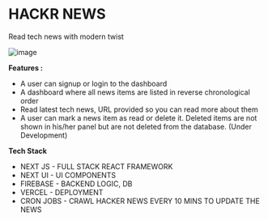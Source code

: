 # HACKR NEWS 
Read tech news with modern twist 


![image](https://github.com/codingsagar/hackr-news/assets/68506265/b96223d3-22b9-4768-b300-aac29cf33ca2)


**Features :**
- A user can signup or login to the dashboard
- A dashboard where all news items are listed in reverse chronological order
- Read latest tech news, URL provided so you can read more about them
- A user can mark a news item as read or delete it. Deleted items are not shown in his/her panel but are not deleted from the database. (Under Development)

**Tech Stack**
- NEXT JS - FULL STACK REACT FRAMEWORK
- NEXT UI - UI COMPONENTS
- FIREBASE - BACKEND LOGIC, DB
- VERCEL - DEPLOYMENT
- CRON JOBS - CRAWL HACKER NEWS EVERY 10 MINS TO UPDATE THE NEWS

